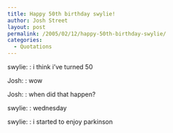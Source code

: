```yaml
---
title: Happy 50th birthday swylie!
author: Josh Street
layout: post
permalink: /2005/02/12/happy-50th-birthday-swylie/
categories:
  - Quotations
---
```

swylie:
:   i think i&#8217;ve turned 50

Josh:
:   wow

Josh:
:   when did that happen?

swylie:
:   wednesday

swylie:
:   i started to enjoy parkinson